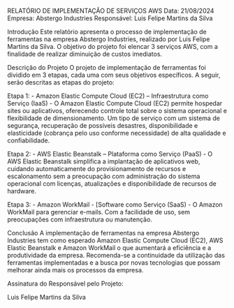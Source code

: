 RELATÓRIO DE IMPLEMENTAÇÃO DE SERVIÇOS AWS
Data: 21/08/2024 
Empresa: Abstergo Industries 
Responsável: Luis Felipe Martins da Silva

Introdução
Este relatório apresenta o processo de implementação de ferramentas na empresa Abstergo Industries, realizado por Luis Felipe Martins da Silva. O objetivo do projeto foi elencar 3 serviços AWS, com a finalidade de realizar diminuição de custos imediatos.

Descrição do Projeto
O projeto de implementação de ferramentas foi dividido em 3 etapas, cada uma com seus objetivos específicos. A seguir, serão descritas as etapas do projeto:

Etapa 1: - Amazon Elastic Compute Cloud (EC2) – Infraestrutura como Serviço (IaaS) - O Amazon Elastic Compute Cloud (EC2) permite hospedar sites ou aplicativos, oferecendo controle total sobre o sistema operacional e flexibilidade de dimensionamento. Um tipo de serviço com um sistema de segurança, recuperação de possíveis desastres, disponibilidade e elasticidade (cobrança pelo uso conforme necessidade) de alta qualidade e confiabilidade.

Etapa 2: - AWS Elastic Beanstalk – Plataforma como Serviço (PaaS) - O AWS Elastic Beanstalk simplifica a implantação de aplicativos web, cuidando automaticamente do provisionamento de recursos e escalonamento sem a preocupação com administração do sistema operacional com licenças, atualizações e disponibilidade de recursos de hardware.

Etapa 3: - Amazon WorkMail - [Software como Serviço (SaaS) - O Amazon WorkMail para gerenciar e-mails. Com a facilidade de uso, sem preocupações com infraestrutura ou manutenção.

Conclusão
A implementação de ferramentas na empresa Abstergo Industries tem como esperado Amazon Elastic Compute Cloud (EC2), AWS Elastic Beanstalk e Amazon WorkMail  o que aumentará a eficiência e a produtividade da empresa. Recomenda-se a continuidade da utilização das ferramentas implementadas e a busca por novas tecnologias que possam melhorar ainda mais os processos da empresa.


Assinatura do Responsável pelo Projeto:

Luis Felipe Martins da Silva
